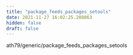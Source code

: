 ```yaml
---
title: "package_feeds_packages_setools"
date: 2021-11-27 16:02:25.208063
hidden: false
draft: false
---
```


ath79/generic/package_feeds_packages_setools

